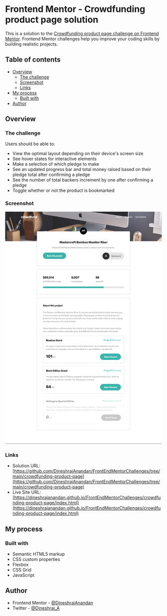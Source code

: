 # Frontend Mentor - Crowdfunding product page solution

This is a solution to the [Crowdfunding product page challenge on Frontend Mentor](https://www.frontendmentor.io/challenges/crowdfunding-product-page-7uvcZe7ZR). Frontend Mentor challenges help you improve your coding skills by building realistic projects. 

## Table of contents

- [Overview](#overview)
  - [The challenge](#the-challenge)
  - [Screenshot](#screenshot)
  - [Links](#links)
- [My process](#my-process)
  - [Built with](#built-with)
- [Author](#author)

## Overview

### The challenge

Users should be able to:

- View the optimal layout depending on their device's screen size
- See hover states for interactive elements
- Make a selection of which pledge to make
- See an updated progress bar and total money raised based on their pledge total after confirming a pledge
- See the number of total backers increment by one after confirming a pledge
- Toggle whether or not the product is bookmarked

### Screenshot

![](./screenshot.png)

### Links

- Solution URL: [https://github.com/DineshrajAnandan/FrontEndMentorChallenges/tree/main/crowdfunding-product-page](https://github.com/DineshrajAnandan/FrontEndMentorChallenges/tree/main/crowdfunding-product-page)
- Live Site URL: [https://dineshrajanandan.github.io/FrontEndMentorChallenges/crowdfunding-product-page/index.html](https://dineshrajanandan.github.io/FrontEndMentorChallenges/crowdfunding-product-page/index.html)

## My process

### Built with

- Semantic HTML5 markup
- CSS custom properties
- Flexbox
- CSS Grid
- JavaScript
## Author

- Frontend Mentor - [@DineshrajAnandan](https://www.frontendmentor.io/profile/DineshrajAnandan)
- Twitter - [@Dineshraj_A](https://www.twitter.com/Dineshraj_A)
